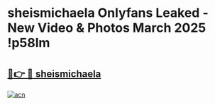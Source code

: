 # sheismichaela Onlyfans Leaked - New Video & Photos March 2025 !p58lm

# <h2><a href="https://uv621t.iuczelnia.edu.pl?title=sheismichaela&ref=p58lm">🔗👉 🔴 sheismichaela</a></h2>

[![acn](https://github.com/user-attachments/assets/0f9c940e-d8b0-45ae-aac7-cd30a18b3e1c)](https://uv621t.iuczelnia.edu.pl?title=sheismichaela&ref=p58lm)

